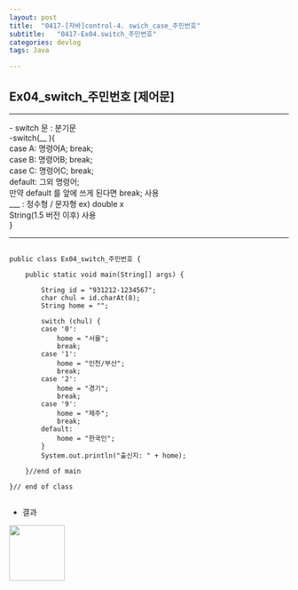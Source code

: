 ```yaml
---
layout: post
title:  "0417-[자바]control-4. swich_case_주민번호"
subtitle:   "0417-Ex04.switch_주민번호"
categories: devlog
tags: Java

---
```

## Ex04_switch_주민번호 [제어문]
---
<p>
- switch 문 : 분기문<br>
  -switch(__ ){ <br>
    case A: 명령어A; break; <br>
    case B: 명령어B; break; <br>
    case C: 명령어C; break; <br>
    default: 그외 명령어; <br>
     만약 default 를 앞에 쓰게 된다면 break; 사용 <br>
     ___ : 정수형 / 문자형   ex) double x <br>
     String(1.5 버전 이후) 사용 <br>
  }
</p>

---
~~~

public class Ex04_switch_주민번호 {

	public static void main(String[] args) {

		String id = "931212-1234567";
		char chul = id.charAt(8);
		String home = "";

		switch (chul) {
		case '0':
			home = "서울";
			break;
		case '1':
			home = "인천/부산";
			break;
		case '2':
			home = "경기";
			break;
		case '9':
			home = "제주";
			break;
		default:
			home = "한국인";
		}
		System.out.println("출신지: " + home);

	}//end of main

}// end of class


~~~

- 결과

<img style="float: left;" src="https://user-images.githubusercontent.com/49095304/58370708-878a4400-7f44-11e9-882c-2c6820e6a6ee.JPG" width="100">
